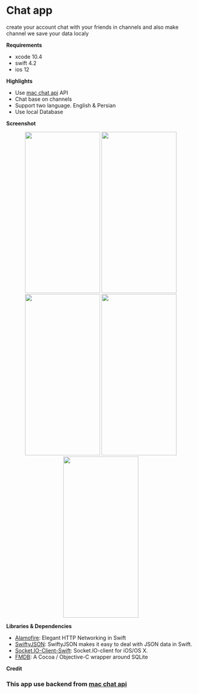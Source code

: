 # Chat app
create your account chat with your friends in channels and also make channel
we save your data localy

**Requirements**
- xcode 10.4
- swift 4.2
- ios 12

**Highlights**
- Use [mac chat api] API
- Chat base on channels
- Support two language. English & Persian
- Use local Database

**Screenshot**

<p align="center">
<img src="https://github.com/mohdis/Chat-App-ios-/blob/master/screenshots/Simulator%20Screen%20Shot%20-%20iPhone%2011%20Pro%20Max%20-%202020-02-17%20at%2023.07.25.png" width = "200" height = "430" />

<img src="https://github.com/mohdis/Chat-App-ios-/blob/master/screenshots/Simulator%20Screen%20Shot%20-%20iPhone%2011%20Pro%20Max%20-%202020-02-19%20at%2017.59.09.png" width = "200" height = "430" />

<img src="https://github.com/mohdis/Chat-App-ios-/blob/master/screenshots/Simulator%20Screen%20Shot%20-%20iPhone%2011%20Pro%20Max%20-%202020-02-19%20at%2018.05.05.png" width = "200" height = "430" />

<img src="https://github.com/mohdis/Chat-App-ios-/blob/master/screenshots/Simulator%20Screen%20Shot%20-%20iPhone%2011%20Pro%20Max%20-%202020-02-19%20at%2018.52.50.png" width = "200" height = "430" />


<img src="https://github.com/mohdis/Chat-App-ios-/blob/master/screenshots/Simulator%20Screen%20Shot%20-%20iPhone%2011%20Pro%20Max%20-%202020-02-19%20at%2018.05.30.png" width = "200" height = "430" />
 </p>


**Libraries & Dependencies**
- [Alamofire]: Elegant HTTP Networking in Swift
- [SwiftyJSON]: SwiftyJSON makes it easy to deal with JSON data in Swift.
- [Socket.IO-Client-Swift]: Socket.IO-client for iOS/OS X.
- [FMDB]: A Cocoa / Objective-C wrapper around SQLite

**Credit**

### This app use backend from [mac chat api] 


[mac chat api]: https://github.com/devslopes-learn/mac-chat-api
[Alamofire]: https://github.com/Alamofire/Alamofire
[SwiftyJSON]: https://github.com/SwiftyJSON/SwiftyJSON
[Socket.IO-Client-Swift]: https://github.com/socketio/socket.io-client-swift
[FMDB]: https://github.com/ccgus/fmdb

